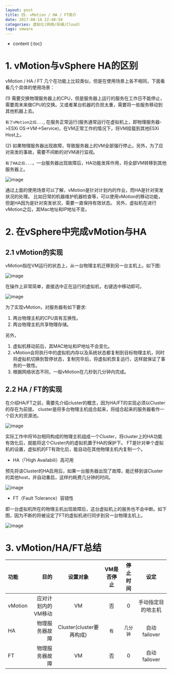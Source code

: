 ```yaml
---
layout: post
title: 四. vMotion / HA / FT简介
date: 2017-08-16 22:48:59
categories: 虚拟化(网络/存储/Cloud)
tags: vmware
---
```

* content
{:toc}

# 1. vMotion与vSphere HA的区别

vMotion / HA / FT 几个在功能上比较类似，但是在使用场景上各不相同，下面看看几个具体的使用场景：

(1) 需要交换物理服务器上的CPU，但是服务器上运行的服务在工作日不能停止，需要周末来做CPU的交换。又或者某台机器的负担太重，需要将一些服务移动到其他机器上去。

 `有了vMotion之后...`, 在服务正常运行(服务通常运行在虚拟机上，即物理服务器->ESXi OS->VM->Service)，在VM正常工作的情况下，将VM挂载到其他ESXi Host上。

(2) 如果物理服务器出现故障，导致服务器上的VM全部强行停止。另外，为了应对突发的事故，需要不间断的对VM进行监视。

 `有了HA之后...`，一台服务器出现故障后，HA功能发挥作用，将全部VM转移到其他服务器上。


![image](https://user-images.githubusercontent.com/18595935/32130678-c75840e6-bbd7-11e7-96a4-f145de1418a2.png)


通过上面的使用场景可以了解，vMotion是针对计划内的作业，而HA是针对突发状况的处理。
比如日常的机器维护机器检查等，可以使用vMotion的移动功能，但是HA因为是针对突发状况，需要一直保持有效状态。
另外，虚拟机在进行vMotion之后，其Mac地址和IP地址不变。

# 2. 在vSphere中完成vMotion与HA

## 2.1 vMotion的实现

vMotion指在VM运行的状态上，从一台物理主机迁移到另一台主机上。如下图:

![image](https://user-images.githubusercontent.com/18595935/32140616-bf5ece72-bcaa-11e7-8a1a-7d015249a9fb.png)

在操作上非常简单，直接选中正在运行的虚拟机，右键选中移动即可。

![image](https://user-images.githubusercontent.com/18595935/32140623-f7e1d1b8-bcaa-11e7-8ff3-9a97d8b89432.png)

为了实现vMotion，对服务器有如下要求:
1. 两台物理主机的CPU具有互换性。
2. 两台物理主机共享物理存储。

另外，
1. 虚拟机移动前后，其MAC地址和IP地址不会变化。
2. vMotion会将执行中的虚拟机内存以及系统状态都复制到目标物理主机，同时将虚拟机切换到暂停状态，复制完毕后，将虚拟机恢复运行，这样就保证了事务的一致性。
3. 根据网络状态不同，一般vMotion在几秒到几分钟内完成。

## 2.2 HA / FT的实现

在介绍HA/FT之前，需要先介绍cluster的概念，因为HA/FT的实现必须以Cluster的存在为前提。
cluster是将多台物理主机组合起来，将组合起来的服务器看作一个巨大的资源池。

![image](https://user-images.githubusercontent.com/18595935/32140680-eea160b2-bcac-11e7-9154-503f53c16876.png)

实际工作中将16台相同构成的物理主机组成一个Cluster，将cluster上的HA功能有效化后，就能将这个Cluster内的虚拟机置于HA的保护下。
FT是针对单个虚拟机的设置，虚拟机的FT有效化后，能自动在其他物理主机内复制一个。

- HA（「High Availabili）高可用

预先将该Cluster的HA启用后，如果一台服务器出现了故障，能迁移到该Cluster的其他host，并自动重启，这样约耗费几分钟的时间。

![image](https://user-images.githubusercontent.com/18595935/32140719-2dc502ca-bcae-11e7-9a0d-9c098ade2007.png)

- FT（Fault Tolerance）容错性

即一台虚拟机所在的物理主机出现故障后，这台虚拟机上的服务也不会中断。如下图，因为不断的将被设定了FT的虚拟机进行同步到另一台物理主机上。

![image](https://user-images.githubusercontent.com/18595935/32140734-ccb5f092-bcae-11e7-8473-90f56b40069a.png)


# 3. vMotion/HA/FT总结

|功能|目的|设置对象|VM是否停止|停止时间|设定|
|:--|--:|:--:|:--:|:--:|:--:|
|vMotion|应对计划内的VM移动|VM|否|0|手动指定目的地主机|
|HA|物理服务器故障|Cluster(cluster要再构成)|`有`|`几分钟`|自动failover|
|FT|物理服务器故障|VM|否|0|自动failover|
